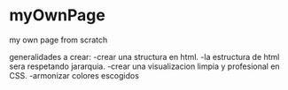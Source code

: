 # myOwnPage
my own page from scratch

generalidades a crear:
-crear una structura en html.
-la estructura de html sera respetando jararquia.
-crear una visualizacion limpia y profesional en CSS.
-armonizar colores escogidos


